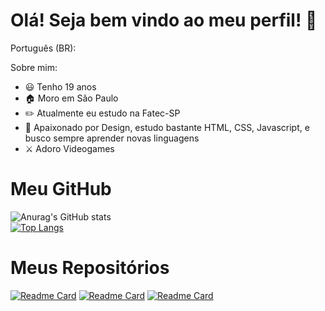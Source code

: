 # Olá! Seja bem vindo ao meu perfil! 👋 


Português (BR): <br>


Sobre mim:
- 😃 Tenho 19 anos
- 🏠 Moro em São Paulo
- ✏️ Atualmente eu estudo na Fatec-SP
- 🌱 Apaixonado por Design, estudo bastante HTML, CSS, Javascript, e busco sempre aprender novas linguagens
- ⚔️ Adoro Videogames

# Meu GitHub

![Anurag's GitHub stats](https://github-readme-stats.vercel.app/api?username=Rafakuni&show_icons=true&theme=dracula) <br>
[![Top Langs](https://github-readme-stats.vercel.app/api/top-langs/?username=rafakuni&layout=compact&theme=dracula)](https://github.com/anuraghazra/github-readme-stats)

# Meus Repositórios
[![Readme Card](https://github-readme-stats.vercel.app/api/pin/?username=Rafakuni&repo=ILP-540-Projeto-I&theme=dracula)](https://github.com/RafaKuni/ILP-540-Projeto-I)
[![Readme Card](https://github-readme-stats.vercel.app/api/pin/?username=Rafakuni&repo=Tik-Tok-Project&theme=dracula)](https://github.com/RafaKuni/Tik-Tok-Project)
[![Readme Card](https://github-readme-stats.vercel.app/api/pin/?username=Rafakuni&repo=Site-Menu-Estilizado&theme=dracula)](https://github.com/RafaKuni/Site-Menu-Estilizado)
